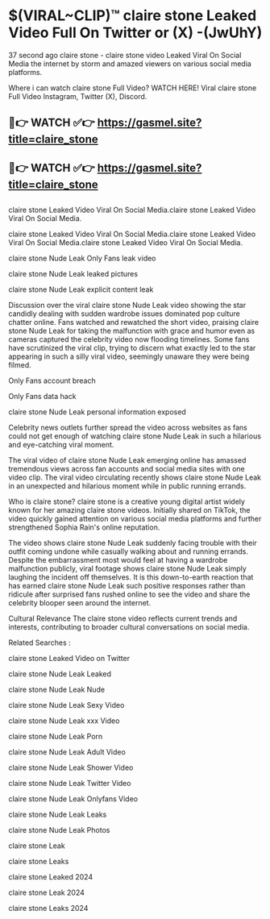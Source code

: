 # $(VIRAL~CLIP)™ claire stone Leaked Video Full On Twitter or (X) -(JwUhY)
37 second ago claire stone - claire stone video Leaked Viral On Social Media the internet by storm and amazed viewers on various social media platforms.

Where i can watch claire stone Full Video? WATCH HERE! Viral claire stone Full Video Instagram, Twitter (X), Discord.

## 🔴👉 WATCH ✅👉 https://gasmel.site?title=claire_stone
## 🔴👉 WATCH ✅👉 https://gasmel.site?title=claire_stone
##
claire stone Leaked Video Viral On Social Media.claire stone Leaked Video Viral On Social Media.

claire stone Leaked Video Viral On Social Media.claire stone Leaked Video Viral On Social Media.claire stone Leaked Video Viral On Social Media.

claire stone Nude Leak Only Fans leak video

claire stone Nude Leak leaked pictures

claire stone Nude Leak explicit content leak

Discussion over the viral claire stone Nude Leak video showing the star candidly dealing with sudden wardrobe issues dominated pop culture chatter online. Fans watched and rewatched the short video, praising claire stone Nude Leak for taking the malfunction with grace and humor even as cameras captured the celebrity video now flooding timelines. Some fans have scrutinized the viral clip, trying to discern what exactly led to the star appearing in such a silly viral video, seemingly unaware they were being filmed.


Only Fans account breach

Only Fans data hack

claire stone Nude Leak personal information exposed

Celebrity news outlets further spread the video across websites as fans could not get enough of watching claire stone Nude Leak in such a hilarious and eye-catching viral moment.


The viral video of claire stone Nude Leak emerging online has amassed tremendous views across fan accounts and social media sites with one video clip. The viral video circulating recently shows claire stone Nude Leak in an unexpected and hilarious moment while in public running errands.


Who is claire stone? claire stone is a creative young digital artist widely known for her amazing claire stone videos. Initially shared on TikTok, the video quickly gained attention on various social media platforms and further strengthened Sophia Rain's online reputation.

The video shows claire stone Nude Leak suddenly facing trouble with their outfit coming undone while casually walking about and running errands. Despite the embarrassment most would feel at having a wardrobe malfunction publicly, viral footage shows claire stone Nude Leak simply laughing the incident off themselves. It is this down-to-earth reaction that has earned claire stone Nude Leak such positive responses rather than ridicule after surprised fans rushed online to see the video and share the celebrity blooper seen around the internet.

Cultural Relevance The claire stone video reflects current trends and interests, contributing to broader cultural conversations on social media.

Related Searches :

claire stone Leaked Video on Twitter

claire stone Nude Leak Leaked

claire stone Nude Leak Nude

claire stone Nude Leak Sexy Video

claire stone Nude Leak xxx Video

claire stone Nude Leak Porn

claire stone Nude Leak Adult Video

claire stone Nude Leak Shower Video

claire stone Nude Leak Twitter Video

claire stone Nude Leak Onlyfans Video

claire stone Nude Leak Leaks

claire stone Nude Leak Photos

claire stone Leak

claire stone Leaks

claire stone Leaked 2024

claire stone Leak 2024

claire stone Leaks 2024
